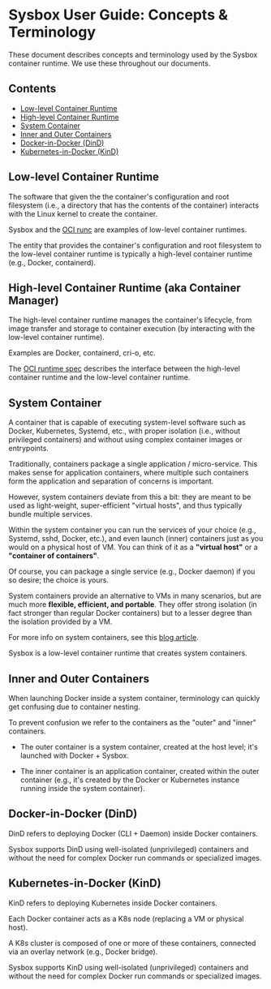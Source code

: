 # Sysbox User Guide: Concepts & Terminology

These document describes concepts and terminology used by the Sysbox container
runtime. We use these throughout our documents.

## Contents

-   [Low-level Container Runtime](#low-level-container-runtime)
-   [High-level Container Runtime](#high-level-container-runtime)
-   [System Container](#system-container)
-   [Inner and Outer Containers](#inner-and-outer-containers)
-   [Docker-in-Docker (DinD)](#docker-in-docker-dind)
-   [Kubernetes-in-Docker (KinD)](#kubernetes-in-docker-kind)

## Low-level Container Runtime

The software that given the the container's configuration and root filesystem
(i.e., a directory that has the contents of the container) interacts with the
Linux kernel to create the container.

Sysbox and the [OCI runc](https://github.com/opencontainers/runc) are examples
of low-level container runtimes.

The entity that provides the container's configuration and root filesystem to
the low-level container runtime is typically a high-level container runtime
(e.g., Docker, containerd).

## High-level Container Runtime (aka Container Manager)

The high-level container runtime manages the container's lifecycle, from image
transfer and storage to container execution (by interacting with the low-level
container runtime).

Examples are Docker, containerd, cri-o, etc.

The [OCI runtime spec](https://github.com/opencontainers/runtime-spec) describes
the interface between the high-level container runtime and the low-level
container runtime.

## System Container

A container that is capable of executing system-level software such as Docker,
Kubernetes, Systemd, etc., with proper isolation (i.e., without privileged
containers) and without using complex container images or entrypoints.

Traditionally, containers package a single application / micro-service. This
makes sense for application containers, where multiple such containers form the
application and separation of concerns is important.

However, system containers deviate from this a bit: they are meant to be used as
light-weight, super-efficient "virtual hosts", and thus typically bundle
multiple services.

Within the system container you can run the services of your choice (e.g.,
Systemd, sshd, Docker, etc.), and even launch (inner) containers just as you
would on a physical host of VM. You can think of it as a **"virtual host"** or a
**"container of containers"**.

Of course, you can package a single service (e.g., Docker daemon) if you so
desire; the choice is yours.

System containers provide an alternative to VMs in many scenarios, but are much more
**flexible, efficient, and portable**. They offer strong isolation (in fact stronger than
regular Docker containers) but to a lesser degree than the isolation provided by a VM.

For more info on system containers, see this [blog article](https://blog.nestybox.com/2019/09/13/system-containers.html).

Sysbox is a low-level container runtime that creates system containers.

## Inner and Outer Containers

When launching Docker inside a system container, terminology can
quickly get confusing due to container nesting.

To prevent confusion we refer to the containers as the "outer" and
"inner" containers.

-   The outer container is a system container, created at the host
    level; it's launched with Docker + Sysbox.

-   The inner container is an application container, created within the outer
    container (e.g., it's created by the Docker or Kubernetes instance running
    inside the system container).

## Docker-in-Docker (DinD)

DinD refers to deploying Docker (CLI + Daemon) inside Docker containers.

Sysbox supports DinD using well-isolated (unprivileged) containers and without
the need for complex Docker run commands or specialized images.

## Kubernetes-in-Docker (KinD)

KinD refers to deploying Kubernetes inside Docker containers.

Each Docker container acts as a K8s node (replacing a VM or physical host).

A K8s cluster is composed of one or more of these containers, connected via an
overlay network (e.g., Docker bridge).

Sysbox supports KinD using well-isolated (unprivileged) containers and without
the need for complex Docker run commands or specialized images.
